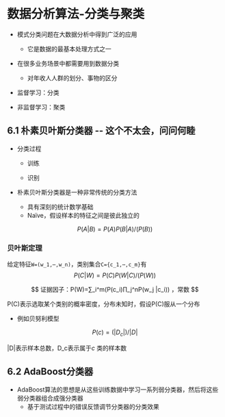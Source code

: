 # 数据分析算法-分类与聚类

- 模式分类问题在大数据分析中得到广泛的应用
  - 它是数据的最基本处理方式之一

- 在很多业务场景中都需要用到数据分类
  - 对年收人人群的划分、事物的区分

- 监督学习：分类

- 非监督学习：聚类

## 6.1 朴素贝叶斯分类器  --   这个不太会，问问何睦

- 分类过程

  - 训练

  - 识别

- 朴素贝叶斯分类器是一种非常传统的分类方法
  - 具有深刻的统计数学基础
  - Naïve，假设样本的特征之间是彼此独立的

$$
P(A|B)=P(A)P(B|A)/(P(B))
$$

### 贝叶斯定理

给定特征``W=(w_1,⋯,w_n)``，类别集合``C={c_1,⋯,c_m}``有
$$
P(C|W)=P(C)P(W|C)/(P(W))
$$

$$
证据因子：P(W)=∑_i^m(P(c_i)∏_j^nP(w_j |c_i))  ，常数
$$

P(C)表示选取某个类别的概率密度，分布未知时，假设P(C)服从一个分布

- 例如贝努利模型

$$
P(c)=(|D_c |)/|D|
$$

 |D|表示样本总数，D_c表示属于*c* 类的样本数

## 6.2 AdaBoost分类器

- AdaBoost算法的思想是从这些训练数据中学习一系列弱分类器，然后将这些弱分类器组合成强分类器
  - 基于测试过程中的错误反馈调节分类器的分类效果
